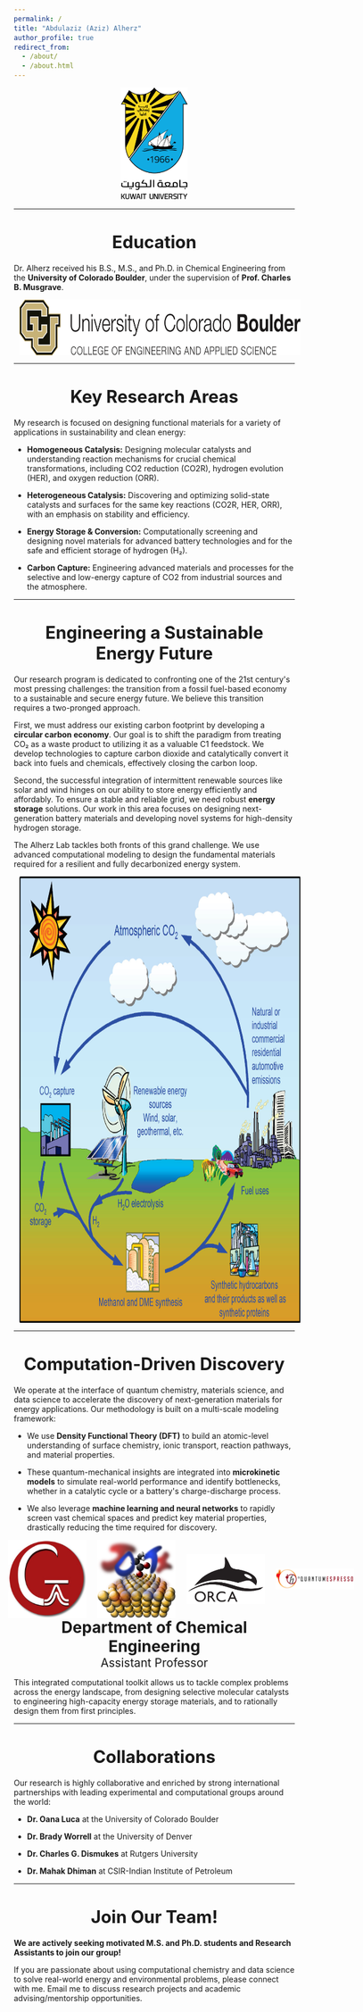```yaml
---
permalink: /
title: "Abdulaziz (Aziz) Alherz"
author_profile: true
redirect_from: 
  - /about/
  - /about.html
---
```



<div style="text-align:center;">
<a href="https://engineering.ku.edu.kw/che" target="_blank">
  <img src="/images/KULogo.png" alt="KU Logo" style="height:200px;">
</a>
 </div>



---
<div style="text-align:center; margin-top:40px; margin-bottom:20px;">
  <span style="font-size:2.2em; font-weight:bold;">Education</span>
</div>

Dr. Alherz received his B.S., M.S., and Ph.D. in Chemical Engineering from the **University of Colorado Boulder**, under the supervision of **Prof. Charles B. Musgrave**.



<a href="https://www.colorado.edu/lab/musgrave-research-group/" target="_blank">
  <img src="/images/CUBoulder-CEAS-Below.png" alt="CU Logo" style="height:100px; vertical-align:middle; margin-left:10px;">
</a>

---
<div style="text-align:center; margin-top:40px; margin-bottom:20px;">
  <span style="font-size:2.2em; font-weight:bold;">Key Research Areas</span>
</div>


My research is focused on designing functional materials for a variety of applications in sustainability and clean energy:

* **Homogeneous Catalysis:** Designing molecular catalysts and understanding reaction mechanisms for crucial chemical transformations, including CO2 reduction (CO2R), hydrogen evolution (HER), and oxygen reduction (ORR).

* **Heterogeneous Catalysis:** Discovering and optimizing solid-state catalysts and surfaces for the same key reactions (CO2R, HER, ORR), with an emphasis on stability and efficiency.

* **Energy Storage & Conversion:** Computationally screening and designing novel materials for advanced battery technologies and for the safe and efficient storage of hydrogen (H₂).

* **Carbon Capture:** Engineering advanced materials and processes for the selective and low-energy capture of CO2 from industrial sources and the atmosphere.



---
<div style="text-align:center; margin-top:40px; margin-bottom:20px;">
  <span style="font-size:2.2em; font-weight:bold;">Engineering a Sustainable Energy Future</span>
</div>


Our research program is dedicated to confronting one of the 21st century's most pressing challenges: the transition from a fossil fuel-based economy to a sustainable and secure energy future. We believe this transition requires a two-pronged approach.

First, we must address our existing carbon footprint by developing a **circular carbon economy**. Our goal is to shift the paradigm from treating CO₂ as a waste product to utilizing it as a valuable C1 feedstock. We develop technologies to capture carbon dioxide and catalytically convert it back into fuels and chemicals, effectively closing the carbon loop. 

Second, the successful integration of intermittent renewable sources like solar and wind hinges on our ability to store energy efficiently and affordably. To ensure a stable and reliable grid, we need robust **energy storage** solutions. Our work in this area focuses on designing next-generation battery materials and developing novel systems for high-density hydrogen storage.

The Alherz Lab tackles both fronts of this grand challenge. We use advanced computational modeling to design the fundamental materials required for a resilient and fully decarbonized energy system.



<img src="images/CarbonCycle.jpeg" alt="CarbonCycle" style="height:800px; vertical-align:middle; margin-left:10px;">

---
<div style="text-align:center; margin-top:40px; margin-bottom:20px;">
  <span style="font-size:2.2em; font-weight:bold;">Computation-Driven Discovery</span>
</div>


We operate at the interface of quantum chemistry, materials science, and data science to accelerate the discovery of next-generation materials for energy applications. Our methodology is built on a multi-scale modeling framework:

* We use **Density Functional Theory (DFT)** to build an atomic-level understanding of surface chemistry, ionic transport, reaction pathways, and material properties.

* These quantum-mechanical insights are integrated into **microkinetic models** to simulate real-world performance and identify bottlenecks, whether in a catalytic cycle or a battery's charge-discharge process.

* We also leverage **machine learning and neural networks** to rapidly screen vast chemical spaces and predict key material properties, drastically reducing the time required for discovery.


<div style="display:flex; justify-content:center; align-items:center; gap:20px; width:600px; margin:0 auto;">
  <img src="/images/G16.jpg" alt="G16" style="width:140px; height:auto;">
  <img src="/images/jdftx.png" alt="JDFTx" style="width:140px; height:auto;">
  <img src="/images/ORCA.svg" alt="ORCA" style="width:140px; height:auto;">
  <img src="/images/QE.jpg" alt="Quantum Espresso" style="width:140px; height:auto;">
</div>
<div style="text-align:center;">
  <span style="font-size:2em; font-weight:bold;">Department of Chemical Engineering</span><br>
  <span style="font-size:1.5em;">Assistant Professor</span>

</div>


This integrated computational toolkit allows us to tackle complex problems across the energy landscape, from designing selective molecular catalysts to engineering high-capacity energy storage materials, and to rationally design them from first principles.

---
<div style="text-align:center; margin-top:40px; margin-bottom:20px;">
  <span style="font-size:2.2em; font-weight:bold;">Collaborations</span>
</div>


Our research is highly collaborative and enriched by strong international partnerships with leading experimental and computational groups around the world:

* **Dr. Oana Luca** at the University of Colorado Boulder

* **Dr. Brady Worrell** at the University of Denver

* **Dr. Charles G. Dismukes** at Rutgers University

* **Dr. Mahak Dhiman** at CSIR-Indian Institute of Petroleum



---
<div style="text-align:center; margin-top:40px; margin-bottom:20px;">
  <span style="font-size:2.2em; font-weight:bold;">Join Our Team!</span>
</div>

**We are actively seeking motivated M.S. and Ph.D. students and Research Assistants to join our group!**

If you are passionate about using computational chemistry and data science to solve real-world energy and environmental problems, please connect with me. Email me to discuss research projects and academic advising/mentorship opportunities.